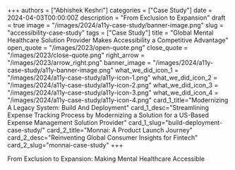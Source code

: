 +++
authors = ["Abhishek Keshri"]
categories = ["Case Study"]
date = 2024-04-03T00:00:00Z
description = "From Exclusion to Expansion"
draft = true
image = "/images/2024/a11y-case-study/banner-image.png"
slug = "accessibility-case-study"
tags = ["Case Study"]
title = "Global Mental Healthcare Solution Provider Makes Accessibility a Competitive Advantage"
open_quote = "/images/2023/open-quote.png"
close_quote = "/images/2023/close-quote.png"
right_arrow = "/images/2023/arrow_right.png"
banner_image = "/images/2024/a11y-case-study/a11y-banner-image.png"
what_we_did_icon_1 = "/images/2024/a11y-case-study/a11y-icon-1.png"
what_we_did_icon_2 = "/images/2024/a11y-case-study/a11y-icon-2.png"
what_we_did_icon_3 = "/images/2024/a11y-case-study/a11y-icon-3.png"
what_we_did_icon_4 = "/images/2024/a11y-case-study/a11y-icon-4.png"
card_1_title="Modernizing A Legacy System: Build And Deployment"
card_1_desc="Streamlining Expense Tracking Process by Modernizing a Solution for a US-Based Expense Management Solution Provider"
card_1_slug="build-deployment-case-study/"
card_2_title="Monnai: A Product Launch Journey"
card_2_desc="Reinventing Global Consumer Insights for Fintech"
card_2_slug="monnai-case-study"
+++

From Exclusion to Expansion: Making Mental Healthcare Accessible
